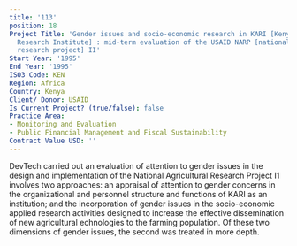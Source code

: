 ```yaml
---
title: '113'
position: 18
Project Title: 'Gender issues and socio-economic research in KARI [Kenya Agricultural
  Research Institute] : mid-term evaluation of the USAID NARP [national agricultural
  research project] II'
Start Year: '1995'
End Year: '1995'
ISO3 Code: KEN
Region: Africa
Country: Kenya
Client/ Donor: USAID
Is Current Project? (true/false): false
Practice Area:
- Monitoring and Evaluation
- Public Financial Management and Fiscal Sustainability
Contract Value USD: ''
---
```


DevTech carried out an evaluation of attention to gender issues in the design and implementation of the National Agricultural Research Project I1 involves two approaches: an appraisal of attention to gender concerns in the organizational and personnel structure and functions of KARI as an institution; and the incorporation of gender issues in the socio-economic applied research activities designed to increase the effective dissemination of new agricultural  echnologies to the farming population. Of these two dimensions of gender issues, the second was treated in more depth.